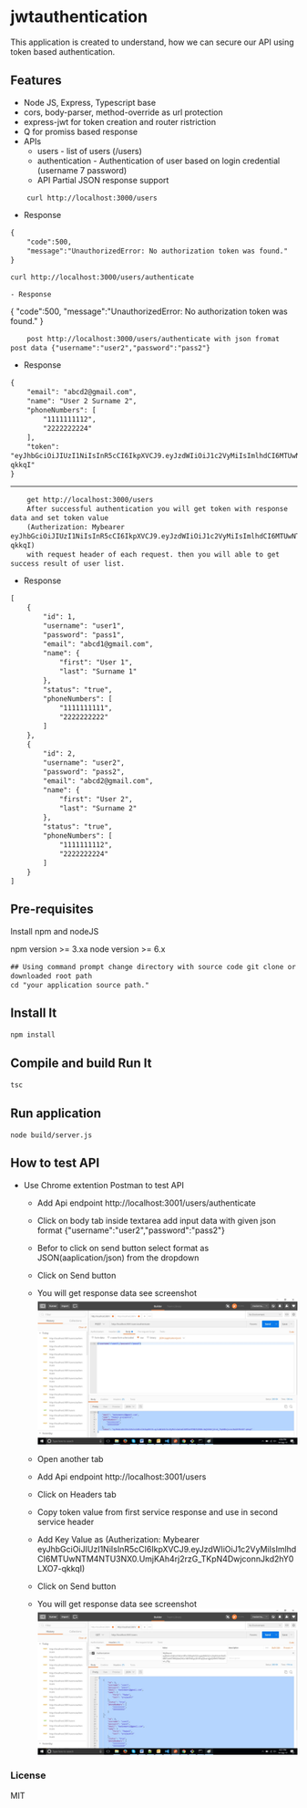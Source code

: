 # jwtauthentication
This application is created to understand, how we can secure our API using token based authentication.

## Features
* Node JS, Express, Typescript base
* cors, body-parser, method-override as url protection
* express-jwt for token creation and router ristriction
* Q for promiss based response
* APIs 
    - users - list of users (/users)
    - authentication  - Authentication of user based on login credential (username 7 password)
    - API Partial JSON response support 
```
    curl http://localhost:3000/users
```
- Response 
```
{
    "code":500,
    "message":"UnauthorizedError: No authorization token was found."
}
```
    curl http://localhost:3000/users/authenticate
```
- Response 
```
{
    "code":500,
    "message":"UnauthorizedError: No authorization token was found."
}
```
    post http://localhost:3000/users/authenticate with json fromat post data {"username":"user2","password":"pass2"}
```
- Response
```
{
    "email": "abcd2@gmail.com",
    "name": "User 2 Surname 2",
    "phoneNumbers": [
        "1111111112",
        "2222222224"
    ],
    "token": "eyJhbGciOiJIUzI1NiIsInR5cCI6IkpXVCJ9.eyJzdWIiOiJ1c2VyMiIsImlhdCI6MTUwNTM4NTU3NX0.UmjKAh4rj2rzG_TKpN4DwjconnJkd2hY0LXO7-qkkqI"
}
```
---
```
    get http://localhost:3000/users 
    After successful authentication you will get token with response data and set token value 
    (Autherization: Mybearer eyJhbGciOiJIUzI1NiIsInR5cCI6IkpXVCJ9.eyJzdWIiOiJ1c2VyMiIsImlhdCI6MTUwNTM4NTU3NX0.UmjKAh4rj2rzG_TKpN4DwjconnJkd2hY0LXO7-qkkqI)
    with request header of each request. then you will able to get success result of user list.
```
- Response
```
[
    {
        "id": 1,
        "username": "user1",
        "password": "pass1",
        "email": "abcd1@gmail.com",
        "name": {
            "first": "User 1",
            "last": "Surname 1"
        },
        "status": "true",
        "phoneNumbers": [
            "1111111111",
            "2222222222"
        ]
    },
    {
        "id": 2,
        "username": "user2",
        "password": "pass2",
        "email": "abcd2@gmail.com",
        "name": {
            "first": "User 2",
            "last": "Surname 2"
        },
        "status": "true",
        "phoneNumbers": [
            "1111111112",
            "2222222224"
        ]
    }
]
```

## Pre-requisites

Install npm and nodeJS

npm version >= 3.xa
node version >= 6.x

```
## Using command prompt change directory with source code git clone or downloaded root path
cd "your application source path."
```
## Install It

```
npm install
```
## Compile and build Run It
```
tsc
```
## Run application
```
node build/server.js
```
## How to test API
- Use Chrome extention Postman to test API  
    * Add Api endpoint http://localhost:3001/users/authenticate
    * Click on body tab
     inside textarea add input data with given json format {"username":"user2","password":"pass2"}
    * Befor to click on send button select format as JSON(aaplication/json) from the dropdown
    * Click on Send button 
    * You will get response data see screenshot
    ![Alt text](/images/testservice1.jpg?raw=true "First Service")


    * Open another tab 
    * Add Api endpoint http://localhost:3001/users
    * Click on Headers tab
    * Copy token value from first service response and use in second service header  
    * Add Key Value as (Autherization: Mybearer eyJhbGciOiJIUzI1NiIsInR5cCI6IkpXVCJ9.eyJzdWIiOiJ1c2VyMiIsImlhdCI6MTUwNTM4NTU3NX0.UmjKAh4rj2rzG_TKpN4DwjconnJkd2hY0LXO7-qkkqI)
    * Click on Send button 
    * You will get response data see screenshot
    ![Alt text](/images/testservice2.jpg?raw=true "Second Service")
### License
MIT